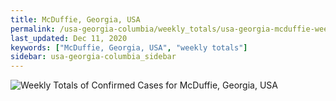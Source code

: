```yaml
---
title: McDuffie, Georgia, USA
permalink: /usa-georgia-columbia/weekly_totals/usa-georgia-mcduffie-weekly_totals.html
last_updated: Dec 11, 2020
keywords: ["McDuffie, Georgia, USA", "weekly totals"]
sidebar: usa-georgia-columbia_sidebar
---
```


![Weekly Totals of Confirmed Cases for McDuffie, Georgia, USA](/covid_tracker/images/graphs/usa-georgia-mcduffie-weekly_totals_graph.png)
